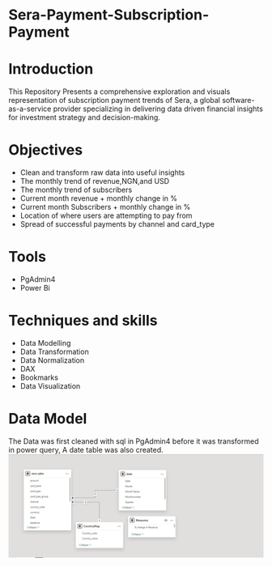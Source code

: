 # Sera-Payment-Subscription-Payment

# Introduction
This Repository Presents a comprehensive exploration and visuals representation of subscription payment trends of Sera, a global software-as-a-service provider specializing in delivering data driven financial insights for investment strategy and decision-making.

# Objectives
<ul>
  <li>Clean and transform raw data into useful insights</li>
  <li>The monthly trend of revenue,NGN,and USD</li>
  <li>The monthly trend of subscribers</li>
  <li>Current month revenue + monthly change in %</li>
  <li>Current month Subscribers + monthly change in %</li>
  <li>Location of where users are attempting to pay from</li>
  <li>Spread of successful payments by channel and card_type</li>
</ul>

# Tools
<ul>
<li>PgAdmin4</li>
<li>Power Bi</li>
</ul>

# Techniques and skills
<ul>
  <li>Data Modelling</li>
  <li>Data Transformation</li>
  <li>Data Normalization</li>
  <li>DAX</li> 
  <li>Bookmarks</li>
  <li>Data Visualization</li>
</ul>

# Data Model
The Data was first cleaned with sql in PgAdmin4 before it was transformed in power query, A date table was also created.
![Data Model](https://github.com/seancarter133/Sera-Payment-Subscription-Payment/blob/main/images/Data%20Model.jpg)
